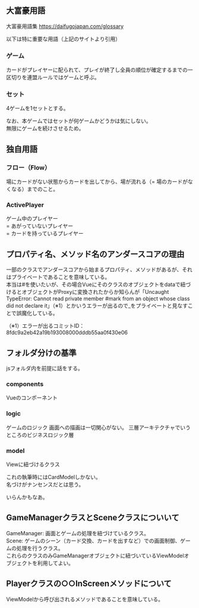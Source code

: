 
## 大富豪用語

大富豪用語集
https://daifugojapan.com/glossary

以下は特に重要な用語（上記のサイトより引用）

### ゲーム

カードがプレイヤーに配られて、プレイが終了し全員の順位が確定するまでの一区切りを連盟ルールではゲームと呼ぶ。  

### セット

4ゲームを1セットとする。  

なお、本ゲームではセットが何ゲームかどうかは気にしない。  
無限にゲームを続けさせるため。

## 独自用語

### フロー（Flow）

場にカードがない状態からカードを出してから、場が流れる（= 場のカードがなくなる）までのこと。

### ActivePlayer

ゲーム中のプレイヤー  
= あがっていないプレイヤー  
= カードを持っているプレイヤー  

## プロパティ名、メソッド名のアンダースコアの理由

一部のクラスでアンダースコアから始まるプロパティ、メソッドがあるが、それはプライベートであることを意味している。  
本当は#を使いたいが、その場合Vueにそのクラスのオブジェクトをdataで紐づけるとオブジェクトがProxyに変換されたからか知らんが「Uncaught TypeError: Cannot read private member #mark from an object whose class did not declare it」（※1）とかいうエラーが出るので_をプライベートと見なすことで誤魔化している。  

（※1）エラーが出るコミットID：8fdc9a2eb42a19b193008000dddb55aa0f430e06

## フォルダ分けの基準

jsフォルダ内を前提に話をする。

### components

Vueのコンポーネント

### logic

ゲームのロジック
画面への描画は一切関心がない。
三層アーキテクチャでいうところのビジネスロジック層

### model

Viewに紐づけるクラス

これの執筆時にはCardModelしかない。  
名づけがナンセンスだとは思う。

いらんかもなあ。

## GameManagerクラスとSceneクラスについいて

GameManager: 画面とゲームの処理を紐づけているクラス。  
Scene: ゲームのシーン（カード交換、カードを出すなど）での画面制御、ゲームの処理を行うクラス。  
これらのクラスのみGameManagerオブジェクトに紐づいているViewModelオブジェクトを利用してよい。

## Playerクラスの○○InScreenメソッドについて

ViewModelから呼び出されるメソッドであることを意味している。

